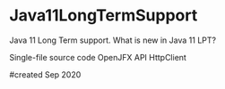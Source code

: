# Java11LongTermSupport
Java 11 Long Term support. What is new in Java 11 LPT?

Single-file source code
OpenJFX
API
HttpClient

#created Sep 2020
